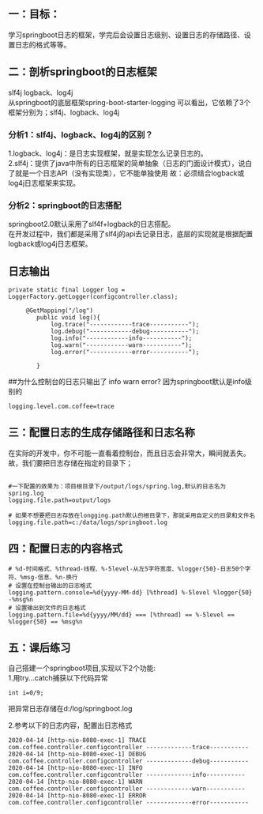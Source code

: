 ## 一：目标：
学习springboot日志的框架，学完后会设置日志级别、设置日志的存储路径、设置日志的格式等等。

## 二：剖析springboot的日志框架
  slf4j
 logback、log4j  
 从springboot的底层框架spring-boot-starter-logging 可以看出，它依赖了3个框架分别为；slf4j、logback、log4j
 
### 分析1：slf4j、logback、log4j的区别？
1.logback、log4j：是日志实现框架，就是实现怎么记录日志的。  
2.slf4j：提供了java中所有的日志框架的简单抽象（日志的门面设计模式），说白了就是一个日志API（没有实现类），它不能单独使用
故：必须结合logback或log4j日志框架来实现。
 
### 分析2：springboot的日志搭配
springboot2.0默认采用了slf4f+logback的日志搭配。  
在开发过程中，我们都是采用了slf4j的api去记录日志，底层的实现就是根据配置logback或log4j日志框架。
## 日志输出
```
private static final Logger log = LoggerFactory.getLogger(configcontroller.class);

	 @GetMapping("/log")
	    public void log(){
	        log.trace("------------trace-----------");
	        log.debug("------------debug-----------");
	        log.info("------------info-----------");
	        log.warn("------------warn-----------");
	        log.error("------------error-----------");

	    }
```

##为什么控制台的日志只输出了 info  warn error?
因为springboot默认是info级别的  
```
logging.level.com.coffee=trace

```

## 三：配置日志的生成存储路径和日志名称
在实际的开发中，你不可能一直看着控制台，而且日志会非常大，瞬间就丢失。
故，我们要把日志存储在指定的目录下；
``` 

#一下配置的效果为：项目根目录下/output/logs/spring.log,默认的日志名为spring.log
logging.file.path=output/logs

# 如果不想要把日志存放在longging.path默认的根目录下，那就采用自定义的目录和文件名
logging.file.path=c:/data/logs/springboot.log
```
## 四：配置日志的内容格式

``` 
# %d-时间格式、%thread-线程、%-5level-从左5字符宽度、%logger{50}-日志50个字符、%msg-信息、%n-换行
# 设置在控制台输出的日志格式
logging.pattern.console=%d{yyyy-MM-dd} [%thread] %-5level %logger{50} -%msg%n
# 设置输出到文件的日志格式
logging.pattern.file=%d{yyyy/MM/dd} === [%thread] == %-5level == %logger{50} == %msg%n
```


## 五：课后练习
自己搭建一个springboot项目,实现以下2个功能:  
1.用try...catch捕获以下代码异常
```
int i=0/9; 
```
把异常日志存储在d:/log/springboot.log

2.参考以下的日志内容，配置出日志格式
``` 
2020-04-14 [http-nio-8080-exec-1] TRACE com.coffee.controller.configcontroller -------------trace-----------
2020-04-14 [http-nio-8080-exec-1] DEBUG com.coffee.controller.configcontroller -------------debug-----------
2020-04-14 [http-nio-8080-exec-1] INFO  com.coffee.controller.configcontroller -------------info-----------
2020-04-14 [http-nio-8080-exec-1] WARN  com.coffee.controller.configcontroller -------------warn-----------
2020-04-14 [http-nio-8080-exec-1] ERROR com.coffee.controller.configcontroller -------------error-----------
```

